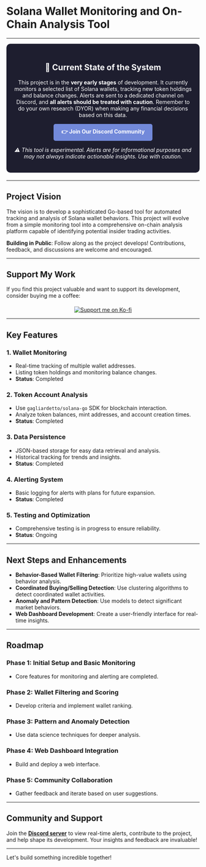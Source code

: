 # Solana Wallet Monitoring and On-Chain Analysis Tool

---

<div style="background-color: #1E1E2F; color: white; border-radius: 10px; padding: 20px; margin-bottom: 20px;">
    <h2 style="text-align: center;">🚀 Current State of the System</h2>
    <p style="text-align: center;">This project is in the <strong>very early stages</strong> of development. It currently monitors a selected list of Solana wallets, tracking new token holdings and balance changes. Alerts are sent to a dedicated channel on Discord, and <strong>all alerts should be treated with caution</strong>. Remember to do your own research (DYOR) when making any financial decisions based on this data.</p>
    <div style="text-align: center; margin-top: 15px;">
        <a href="https://discord.gg/7vY9ZBPdya" style="display: inline-block; background-color: #7289DA; color: white; padding: 10px 20px; border-radius: 5px; text-decoration: none; font-weight: bold;">
            👉 Join Our Discord Community
        </a>
    </div>
    <p style="text-align: center; margin-top: 15px; font-style: italic;">⚠️ This tool is experimental. Alerts are for informational purposes and may not always indicate actionable insights. Use with caution.</p>
</div>

---

## Project Vision
The vision is to develop a sophisticated Go-based tool for automated tracking and analysis of Solana wallet behaviors. This project will evolve from a simple monitoring tool into a comprehensive on-chain analysis platform capable of identifying potential insider trading activities.

**Building in Public**: Follow along as the project develops! Contributions, feedback, and discussions are welcome and encouraged.

---

## Support My Work
If you find this project valuable and want to support its development, consider buying me a coffee:

<div style="text-align: center; margin-top: 20px;">
    <a href="https://ko-fi.com/P5P5KGUSC">
        <img src="https://ko-fi.com/img/githubbutton_sm.svg" alt="Support me on Ko-fi" style="border: 0;">
    </a>
</div>

---

## Key Features

### 1. Wallet Monitoring
- Real-time tracking of multiple wallet addresses.
- Listing token holdings and monitoring balance changes.
- **Status**: Completed

### 2. Token Account Analysis
- Use `gagliardetto/solana-go` SDK for blockchain interaction.
- Analyze token balances, mint addresses, and account creation times.
- **Status**: Completed

### 3. Data Persistence
- JSON-based storage for easy data retrieval and analysis.
- Historical tracking for trends and insights.
- **Status**: Completed

### 4. Alerting System
- Basic logging for alerts with plans for future expansion.
- **Status**: Completed

### 5. Testing and Optimization
- Comprehensive testing is in progress to ensure reliability.
- **Status**: Ongoing

---

## Next Steps and Enhancements
- **Behavior-Based Wallet Filtering**: Prioritize high-value wallets using behavior analysis.
- **Coordinated Buying/Selling Detection**: Use clustering algorithms to detect coordinated wallet activities.
- **Anomaly and Pattern Detection**: Use models to detect significant market behaviors.
- **Web Dashboard Development**: Create a user-friendly interface for real-time insights.

---

## Roadmap

### Phase 1: Initial Setup and Basic Monitoring
- Core features for monitoring and alerting are completed.

### Phase 2: Wallet Filtering and Scoring
- Develop criteria and implement wallet ranking.

### Phase 3: Pattern and Anomaly Detection
- Use data science techniques for deeper analysis.

### Phase 4: Web Dashboard Integration
- Build and deploy a web interface.

### Phase 5: Community Collaboration
- Gather feedback and iterate based on user suggestions.

---

## Community and Support
Join the [**Discord server**](https://discord.gg/7vY9ZBPdya) to view real-time alerts, contribute to the project, and help shape its development. Your insights and feedback are invaluable!

---

Let's build something incredible together!
